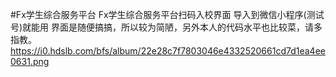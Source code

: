 #Fx学生综合服务平台
Fx学生综合服务平台扫码入校界面
导入到微信小程序(测试号)就能用
界面是随便搞搞，所以较为简陋，另外本人的代码水平也比较菜，请多指教。
https://i0.hdslb.com/bfs/album/22e28c7f7803046e4332520661cd7d1ea4ee0631.png
